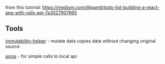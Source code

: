 from this tutorial: https://medium.com/@pamit/todo-list-building-a-react-app-with-rails-api-7a3027907665

## Tools
[immutability-helper](https://github.com/kolodny/immutability-helper) - mutate data copies data without changing original source

[axios](https://github.com/axios/axios) - for simple calls to local api
